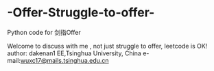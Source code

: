# -Offer-Struggle-to-offer-
Python code for 剑指Offer

Welcome to discuss with me , not just struggle to offer, leetcode is OK!
author: dakenan1  EE,Tsinghua University, China
e-mail:wuxc17@mails.tsinghua.edu.cn
